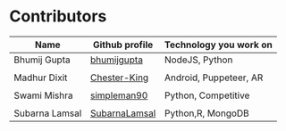 # Contributors

| <b>Name      | Github profile                                  | Technology you work on</b> |
| ------------ | ----------------------------------------------- | -------------------------- |
| Bhumij Gupta | [bhumijgupta](https://github.com/bhumijgupta)   | NodeJS, Python             |
|              |                                                 |                            |
| Madhur Dixit | [Chester-King](https://github.com/Chester-King) | Android, Puppeteer, AR     |
|              |                                                 |                            |
| Swami Mishra | [simpleman90](https://github.com/simpleman90)   | Python, Competitive        |
|              |                                                 |                            |
| Subarna Lamsal | [SubarnaLamsal](https://github.com/Subarna578) | Python,R, MongoDB         |


